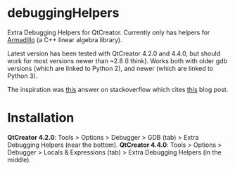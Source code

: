 # debuggingHelpers
Extra Debugging Helpers for QtCreator.
Currently only has helpers for [Armadillo](http://arma.sourceforge.net/) (a C++ linear algebra library).

Latest version has been tested with QtCreator 4.2.0 and 4.4.0, but should work for most versions newer than ~2.8 (I think).
Works both with older gdb versions (which are linked to Python 2), and newer (which are linked to Python 3).

The inspiration was [this](http://stackoverflow.com/a/29984170/1850917) answer on stackoverflow which cites [this](http://plohrmann.blogspot.no/2013/10/writing-debug-visualizers-for-gdb.html) blog post.

# Installation
**QtCreator 4.2.0**: Tools > Options > Debugger > GDB (tab) > Extra Debugging Helpers (near the bottom).
**QtCreator 4.4.0**: Tools > Options > Debugger > Locals & Expressions (tab) > Extra Debugging Helpers (in the middle).
